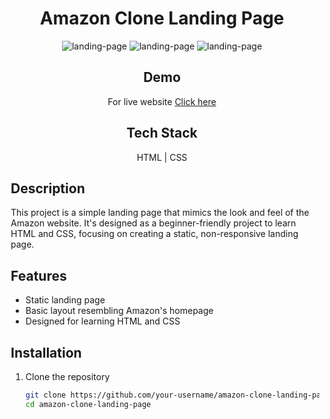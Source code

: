 <div align="center">

# Amazon Clone Landing Page

![landing-page](./assets/1.png)
![landing-page](./assets/2.png)
![landing-page](./assets/3.png)

## Demo
For live website [Click here](https://kc1064.github.io/Amazon-Clone/)

## Tech Stack
HTML | CSS
</div>
<div style="margin-left: 10px;">

## Description
This project is a simple landing page that mimics the look and feel of the Amazon website. It's designed as a beginner-friendly project to learn HTML and CSS, focusing on creating a static, non-responsive landing page.

</div>

<div style="margin-left: 10px;">

## Features
- Static landing page
- Basic layout resembling Amazon's homepage
- Designed for learning HTML and CSS

</div> 

<div style="margin-left: 10px;">

## Installation
1. Clone the repository
   ```bash
   git clone https://github.com/your-username/amazon-clone-landing-page.git
   cd amazon-clone-landing-page
